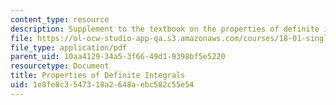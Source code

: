 ```yaml
---
content_type: resource
description: Supplement to the textbook on the properties of definite integrals.
file: https://ol-ocw-studio-app-qa.s3.amazonaws.com/courses/18-01-single-variable-calculus-fall-2006/1e8fe8c3547318a2648aebc582c55e54_pi_pr_dfntintgrl.pdf
file_type: application/pdf
parent_uid: 10aa4129-34a5-3f66-49d1-9398bf5e5220
resourcetype: Document
title: Properties of Definite Integrals
uid: 1e8fe8c3-5473-18a2-648a-ebc582c55e54
---
```

